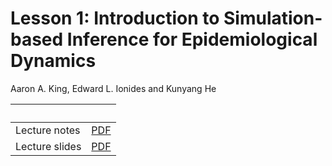 
# Lesson 1: Introduction to Simulation-based Inference for Epidemiological Dynamics

Aaron A. King, Edward L. Ionides and Kunyang He


| &nbsp;                            | &nbsp;                                                                                     |
|:----------------------------------|:------------------------------------------------------------------------------------------:|
| Lecture notes                     | [PDF](lesson1_pdf.pdf)                                                                           |
| Lecture slides                    | [PDF](lesson1_beamer.pdf)
